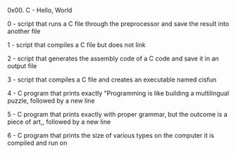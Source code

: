 0x00. C - Hello, World



0 - script that runs a C file through the preprocessor and save the result into another file



1 - script that compiles a C file but does not link



2 - script that generates the assembly code of a C code and save it in an output file



3 - script that compiles a C file and creates an executable named cisfun



4 - C program that prints exactly "Programming is like building a multilingual puzzle, followed by a new line



5 - C program that prints exactly with proper grammar, but the outcome is a piece of art,, followed by a new line



6 - C program that prints the size of various types on the computer it is compiled and run on
